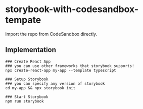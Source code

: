 # storybook-with-codesandbox-tempate

Import the repo from CodeSandbox directly.

## Implementation

```shell
### Create React App
### you can use other frameworks that storybook supports!
npx create-react-app my-app --template typescript

### Setup Storybook
### you can specify any version of storybook
cd my-app && npx storybook init

### Start Storybook
npm run storybook
```
